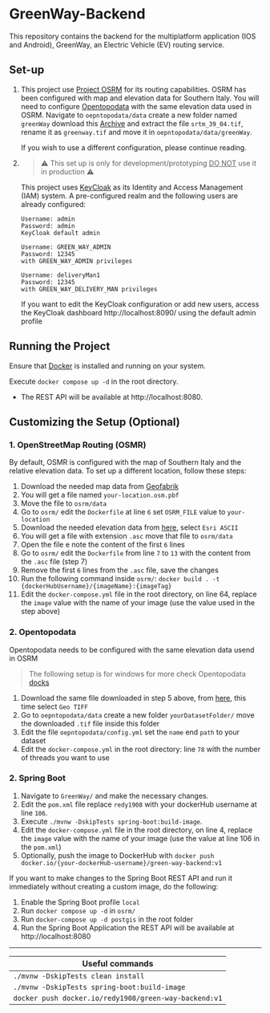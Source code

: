 # GreenWay-Backend
This repository contains the backend for the multiplatform application (IOS and Android),
GreenWay, an Electric Vehicle (EV) routing service.

## Set-up

1. This project use [Project OSRM](https://project-osrm.org/) for its routing capabilities. OSRM has been configured
   with map and elevation data for Southern Italy. You will need to configure [Opentopodata](https://www.opentopodata.org/) with the same
   elevation data used in OSRM. Navigate to ```oepntopodata/data``` create a new folder named ```greenWay```
   download this [Archive](https://srtm.csi.cgiar.org/wp-content/uploads/files/srtm_5x5/TIFF/srtm_39_04.zip) and extract the file ```srtm_39_04.tif```,
   rename it as ```greenway.tif``` and move it in ```oepntopodata/data/greenWay```.

   If you wish to use a different configuration, please continue reading.

2. > :warning: This set up is only for development/prototyping <u>DO NOT</u> use it in production :warning:

   This project uses [KeyCloak](https://www.keycloak.org/) as its Identity and Access Management (IAM) system. 
   A pre-configured realm and the following users are already configured:

    ```
    Username: admin
    Password: admin
    KeyCloak default admin
    ```

    ```
    Username: GREEN_WAY_ADMIN
    Password: 12345
    with GREEN_WAY_ADMIN privileges
    ```
    
    ```
    Username: deliveryMan1
    Password: 12345
    with GREEN_WAY_DELIVERY_MAN privileges
    ```

    If you want to edit the KeyCloak configuration or add new users, access the 
    KeyCloak dashboard http://localhost:8090/ using the default admin profile

## Running the Project

Ensure that [Docker](https://www.docker.com/) is installed and running on your system.

Execute ```docker compose up -d``` in the root directory. 
- The REST API will be available at http://localhost:8080.

## Customizing the Setup (Optional)

### 1. OpenStreetMap Routing (OSMR)

By default, OSMR is configured with the map of Southern Italy and the relative elevation data. To set up a different location, follow these steps:

1. Download the needed map data from [Geofabrik](https://www.geofabrik.de/)
2. You will get a file named ```your-location.osm.pbf```
3. Move the file to ```osrm/data```
4. Go to ```osrm/``` edit the ```Dockerfile``` at line ```6``` set ```OSRM_FILE``` value to ```your-location```
5. Download the needed elevation data from [here](https://srtm.csi.cgiar.org/srtmdata/), select ```Esri ASCII```
6. You will get a file with extension ```.asc``` move that file to ```osrm/data```
7. Open the file e note the content of the first ```6``` lines
8. Go to ```osrm/``` edit the ```Dockerfile``` from line ```7``` to ```13``` with the content from the  ```.asc``` file (step 7)
9. Remove the first ```6``` lines from the  ```.asc``` file, save the changes
10. Run the following command inside ```osrm/```: ```docker build . -t {dockerHubUsername}/{imageName}:{imageTag}```
11. Edit the ```docker-compose.yml``` file in the root directory, on line 64, replace the `image` value with the name of your image (use the value used in the step above)

### 2. Opentopodata

Opentopodata needs to be configured with the same elevation data usend in OSRM

> The following setup is for windows for more check Opentopodata [docks](https://www.opentopodata.org/server/)

1. Download the same file downloaded in step 5 above, from [here](https://srtm.csi.cgiar.org/srtmdata/), this time select ```Geo TIFF```
2. Go to ```oepntopodata/data``` create a new folder ```yourDatasetFolder/``` move the downloaded ```.tif``` file inside this folder
3. Edit the file ```oepntopodata/config.yml``` set the ```name``` end ```path``` to your dataset
4. Edit the ```docker-compose.yml``` in the root directory: line ```78``` with the number of threads you want to use

### 2. Spring Boot

1. Navigate to ```GreenWay/``` and make the necessary changes.
2. Edit the ```pom.xml``` file replace ```redy1908``` with your dockerHub username at line ```106```.
3. Execute ```./mvnw -DskipTests spring-boot:build-image```.
4. Edit the ```docker-compose.yml``` file in the root directory, on line 4, replace the `image`  value with the name of your image (use the value at line 106 in the ```pom.xml```)
5. Optionally, push the image to DockerHub with ```docker push docker.io/{your-dockerHub-username}/green-way-backend:v1```

If you want to make changes to the Spring Boot REST API and run it immediately without creating a custom image, 
do the following:
    
1. Enable the Spring Boot profile ```local```
2. Run ```docker compose up -d``` in ```osrm/```
3. Run ```docker-compose up -d postgis``` in the root folder
4. Run the Spring Boot Application the REST API will be available at http://localhost:8080

---

| Useful commands                                           |
|-----------------------------------------------------------|
| ```./mvnw -DskipTests clean install```                    |
| ```./mvnw -DskipTests spring-boot:build-image```          |
| ```docker push docker.io/redy1908/green-way-backend:v1``` |